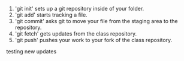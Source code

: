 1. 'git init' sets up a git repository inside of your folder.
2. 'git add' starts tracking a file.
3. 'git commit' asks git to move your file from the staging area to the repository.
4. 'git fetch' gets updates from the class repository.
5. 'git push' pushes your work to your fork of the class repository.

testing new updates